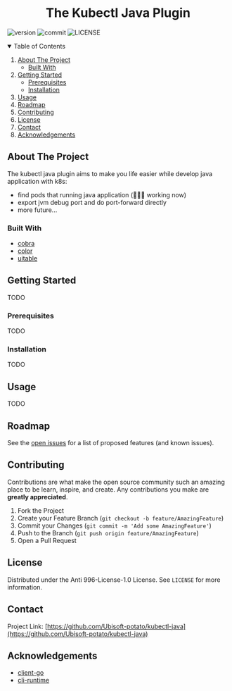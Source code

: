 <h1 align="center">The Kubectl Java Plugin</h1>

![version][go-shield]
![commit][commit-shield]
![LICENSE][license-shield]

<!-- TABLE OF CONTENTS -->
<details open="open">
  <summary>Table of Contents</summary>
  <ol>
    <li>
      <a href="#about-the-project">About The Project</a>
      <ul>
        <li><a href="#built-with">Built With</a></li>
      </ul>
    </li>
    <li>
      <a href="#getting-started">Getting Started</a>
      <ul>
        <li><a href="#prerequisites">Prerequisites</a></li>
        <li><a href="#installation">Installation</a></li>
      </ul>
    </li>
    <li><a href="#usage">Usage</a></li>
    <li><a href="#roadmap">Roadmap</a></li>
    <li><a href="#contributing">Contributing</a></li>
    <li><a href="#license">License</a></li>
    <li><a href="#contact">Contact</a></li>
    <li><a href="#acknowledgements">Acknowledgements</a></li>
  </ol>
</details>



<!-- ABOUT THE PROJECT -->

## About The Project

The kubectl java plugin aims to make you life easier while develop java application with k8s:

* find pods that running java application (👨🏻‍💻 working now)
* export jvm debug port and do port-forward directly
* more future...

### Built With

* [cobra](https://github.com/spf13/cobra)
* [color](https://github.com/fatih/color)
* [uitable](https://github.com/gosuri/uitable)

<!-- GETTING STARTED -->

## Getting Started

TODO

### Prerequisites

TODO

### Installation

TODO

<!-- USAGE EXAMPLES -->

## Usage

TODO


<!-- ROADMAP -->

## Roadmap

See the [open issues](https://github.com/Ubisoft-potato/kubectl-java/issues) for a list of proposed features (and known
issues).



<!-- CONTRIBUTING -->

## Contributing

Contributions are what make the open source community such an amazing place to be learn, inspire, and create. Any
contributions you make are **greatly appreciated**.

1. Fork the Project
2. Create your Feature Branch (`git checkout -b feature/AmazingFeature`)
3. Commit your Changes (`git commit -m 'Add some AmazingFeature'`)
4. Push to the Branch (`git push origin feature/AmazingFeature`)
5. Open a Pull Request

<!-- LICENSE -->

## License

Distributed under the Anti 996-License-1.0 License. See `LICENSE` for more information.



<!-- CONTACT -->

## Contact

Project Link: [https://github.com/Ubisoft-potato/kubectl-java](https://github.com/Ubisoft-potato/kubectl-java)



<!-- ACKNOWLEDGEMENTS -->

## Acknowledgements

* [client-go](https://github.com/kubernetes/client-go)
* [cli-runtime](https://github.com/kubernetes/cli-runtime)

[go-shield]: https://img.shields.io/github/go-mod/go-version/Ubisoft-potato/kubectl-java

[commit-shield]: https://img.shields.io/github/last-commit/Ubisoft-potato/kubectl-java

[license-shield]: https://img.shields.io/badge/license-Anti%20996-blue.svg
